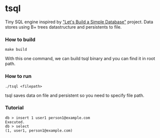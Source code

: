 # tsql

Tiny SQL engine inspired by ["Let's Build a Simple Database"](https://cstack.github.io/db_tutorial/parts/part7.html) project. Data stores using B+ trees datastructure and persistents to file.



### How to build

```
make build
```

With this one command, we can build tsql binary and you can find it in root path.



### How to run

```
./tsql <filepath>
```

tsql saves data on file and persistent so you need to specify file path.



### Tutorial

```
db > insert 1 user1 person1@example.com
Executed.
db > select
(1, user1, person1@example.com)
```




